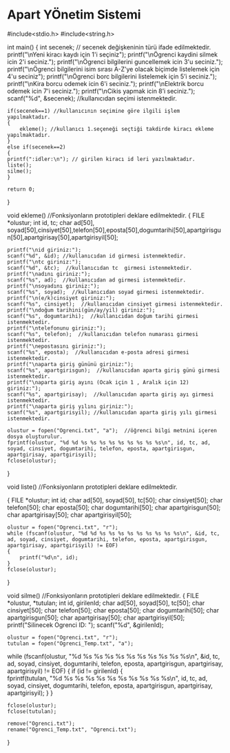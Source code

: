 # Apart YÖnetim Sistemi

#include<stdio.h>
#include<string.h>

int main()
{
    int secenek; // secenek değişkeninin türü ifade edilmektedir.
    printf("\nYeni kiracı kaydı için 1'i seçiniz");
    printf("\nÖgrenci kaydini silmek icin 2'i seciniz.");
    printf("\nÖgrenci bilgilerini guncellemek icin 3'u seciniz.");
    printf("\nÖgrenci bilgilerini isim sırası A-Z’ye olacak biçimde listelemek için 4'u seciniz");
    printf("\nÖgrenci borc bilgilerini listelemek için 5’i seciniz.");
    printf("\nKira borcu odemek icin 6'i seciniz.");
    printf("\nElektrik borcu odemek icin 7'i seciniz.");
    printf("\nCikis yapmak icin 8’i seciniz.");
    scanf("%d", &secenek); //kullanıcıdan seçimi istenmektedir.
    
    if(secenek==1) //kullanıcının seçimine göre ilgili işlem yapılmaktadır.
    {
        ekleme(); //kullanıcı 1.seçeneği seçtiği takdirde kiracı ekleme yapılmaktadır.
    }
    else if(secenek==2)
    {
    printf(":idler:\n"); // girilen kiracı id leri yazılmaktadır.
    liste();
    silme();
    }
    
    return 0;
}

void ekleme() //Fonksiyonların prototipleri deklare edilmektedir.
{
    FILE *olustur;
    int id, tc;
    char ad[50], soyad[50],cinsiyet[50],telefon[50],eposta[50],dogumtarihi[50],apartgirisgun[50],apartgirisay[50],apartgirisyil[50];

    printf("\nid giriniz:");
    scanf("%d", &id); //kullanıcıdan id girmesi istenmektedir.
    printf("\ntc giriniz:");
    scanf("%d", &tc);  //kullanıcıdan tc  girmesi istenmektedir.
    printf("\nadını giriniz:");
    scanf("%s", ad);  //kullanıcıdan ad girmesi istenmektedir.
    printf("\nsoyadını giriniz:");
    scanf("%s", soyad);  //kullanıcıdan soyad girmesi istenmektedir.
    printf("\n(e/k)cinsiyet giriniz:");
    scanf("%s", cinsiyet);  //kullanıcıdan cinsiyet girmesi istenmektedir.
    printf("\ndoğum tarihini(gün/ay/yil) giriniz:");
    scanf("%s", dogumtarihi);  //kullanıcıdan doğum tarihi girmesi istenmektedir.
    printf("\ntelefonunu giriniz:");
    scanf("%s", telefon);  //kullanıcıdan telefon numarası girmesi istenmektedir.
    printf("\nepostasını giriniz:");
    scanf("%s", eposta);  //kullanıcıdan e-posta adresi girmesi istenmektedir.
    printf("\naparta giriş gününü giriniz:");
    scanf("%s", apartgirisgun);  //kullanıcıdan aparta giriş günü girmesi istenmektedir.
    printf("\naparta giriş ayını (Ocak için 1 , Aralık için 12) giriniz:");
    scanf("%s", apartgirisay);  //kullanıcıdan aparta giriş ayı girmesi istenmektedir.
    printf("\naparta giriş yılını giriniz:");
    scanf("%s", apartgirisyil); //kullanıcıdan aparta giriş yılı girmesi istenmektedir.

    olustur = fopen("Ogrenci.txt", "a");  //öğrenci bilgi metnini içeren dosya oluşturulur.               
    fprintf(olustur, "%d %d %s %s %s %s %s %s %s %s %s\n", id, tc, ad, soyad, cinsiyet, dogumtarihi, telefon, eposta, apartgirisgun, apartgirisay, apartgirisyil);
    fclose(olustur);                                    
}


void liste() //Fonksiyonların prototipleri deklare edilmektedir.

{
    FILE *olustur;
    int id;
    char ad[50], soyad[50], tc[50];
    char cinsiyet[50];
    char telefon[50];
    char eposta[50];
    char dogumtarihi[50];
    char apartgirisgun[50];
    char apartgirisay[50];
    char apartgirisyil[50];

    olustur = fopen("Ogrenci.txt", "r"); 
    while (fscanf(olustur, "%d %d %s %s %s %s %s %s %s %s %s\n", &id, tc, ad, soyad, cinsiyet, dogumtarihi, telefon, eposta, apartgirisgun, apartgirisay, apartgirisyil) != EOF)
    {                       
        printf("%d\n", id); 
    }
    fclose(olustur); 
}


void silme() //Fonksiyonların prototipleri deklare edilmektedir.
{
    FILE *olustur, *tutulan;
    int id, girilenId;
    char ad[50], soyad[50], tc[50];
    char cinsiyet[50];
    char telefon[50];
    char eposta[50];
    char dogumtarihi[50];
    char apartgirisgun[50];
    char apartgirisay[50];
    char apartgirisyil[50];
    printf("Silinecek Ogrenci ID: ");
    scanf("%d", &girilenId);

    olustur = fopen("Ogrenci.txt", "r");        
    tutulan = fopen("Ogrenci_Temp.txt", "a"); 

    
   while (fscanf(olustur, "%d %s %s %s %s %s %s %s %s %s %s\n", &id, tc, ad, soyad, cinsiyet, dogumtarihi, telefon, eposta, apartgirisgun, apartgirisay, apartgirisyil) != EOF)
    {
        if (id != girilenId) 
        {                                                    
            fprintf(tutulan, "%d %s %s %s %s %s %s %s %s %s %s\n", id, tc, ad, soyad, cinsiyet, dogumtarihi, telefon, eposta, apartgirisgun, apartgirisay, apartgirisyil); 
        }
    }

    fclose(olustur); 
    fclose(tutulan);

    remove("Ogrenci.txt");                     
    rename("Ogrenci_Temp.txt", "Ogrenci.txt"); 
}
